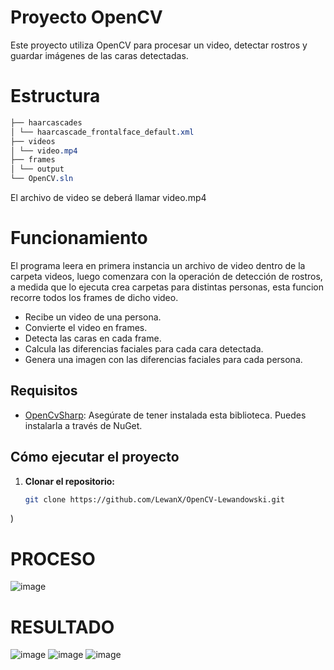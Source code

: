 # Proyecto OpenCV

Este proyecto utiliza OpenCV para procesar un video, detectar rostros y guardar imágenes de las caras detectadas.

# Estructura


```CSS
├── haarcascades
│ └── haarcascade_frontalface_default.xml
├── videos
│ └── video.mp4
├── frames
│ └── output
└── OpenCV.sln
```
El archivo de video se deberá llamar video.mp4
# Funcionamiento
El programa leera en primera instancia un archivo de video dentro de la carpeta videos, luego comenzara con la operación de detección de rostros, a medida que lo ejecuta crea carpetas para distintas personas, esta funcion recorre todos los frames de dicho video.
<ul>
   <li>
      Recibe un video de una persona.
   </li>
   <li>
     Convierte el video en frames.
   </li>
   <li>
      Detecta las caras en cada frame.
   </li>
   <li>
     Calcula las diferencias faciales para cada cara detectada.
   </li>
   <li>
      Genera una imagen con las diferencias faciales para cada persona.
   </li>
</ul>



## Requisitos

- [OpenCvSharp](https://github.com/shimat/opencvsharp): Asegúrate de tener instalada esta biblioteca. Puedes instalarla a través de NuGet.

## Cómo ejecutar el proyecto

1. **Clonar el repositorio:**
   ```bash
   git clone https://github.com/LewanX/OpenCV-Lewandowski.git

)
# PROCESO
![image](https://github.com/LewanX/OpenCV-Lewandowski/assets/85626827/3295ceb4-89fa-455e-aed7-49c644e33bdc)
# RESULTADO
![image](https://github.com/LewanX/OpenCV-Lewandowski/assets/85626827/95d8cc20-d27e-4c5e-b8c8-3a1d9a0790fc)
![image](https://github.com/LewanX/OpenCV-Lewandowski/assets/85626827/2e28e6a5-ffa9-419f-a8a0-fdb187bfdb03)
![image](https://github.com/LewanX/OpenCV-Lewandowski/assets/85626827/9b8005fc-d1d0-44ea-a640-2816f8660b63)





